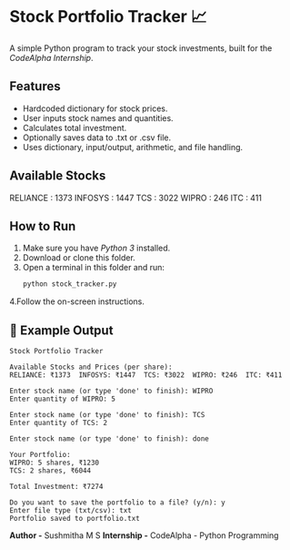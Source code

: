 # Stock Portfolio Tracker 📈

A simple Python program to track your stock investments, built for the *CodeAlpha Internship*.

## Features
- Hardcoded dictionary for stock prices.
- User inputs stock names and quantities.
- Calculates total investment.
- Optionally saves data to .txt or .csv file.
- Uses dictionary, input/output, arithmetic, and file handling.

## Available Stocks
RELIANCE : 1373
INFOSYS : 1447
TCS : 3022
WIPRO : 246
ITC : 411

## How to Run
1. Make sure you have *Python 3* installed.
2. Download or clone this folder.
3. Open a terminal in this folder and run:
   ```bash
   python stock_tracker.py
4.Follow the on-screen instructions.

## 📌 Example Output
```text
Stock Portfolio Tracker

Available Stocks and Prices (per share):
RELIANCE: ₹1373  INFOSYS: ₹1447  TCS: ₹3022  WIPRO: ₹246  ITC: ₹411  

Enter stock name (or type 'done' to finish): WIPRO
Enter quantity of WIPRO: 5

Enter stock name (or type 'done' to finish): TCS
Enter quantity of TCS: 2

Enter stock name (or type 'done' to finish): done

Your Portfolio:
WIPRO: 5 shares, ₹1230
TCS: 2 shares, ₹6044

Total Investment: ₹7274

Do you want to save the portfolio to a file? (y/n): y
Enter file type (txt/csv): txt
Portfolio saved to portfolio.txt
```


**Author -** Sushmitha M S
**Internship -** CodeAlpha - Python Programming
